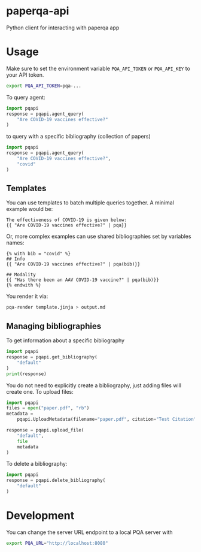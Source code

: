 # paperqa-api

Python client for interacting with paperqa app

# Usage

Make sure to set the environment variable `PQA_API_TOKEN` or `PQA_API_KEY` to your API token.

```sh
export PQA_API_TOKEN=pqa-...
```

To query agent:

```py
import pqapi
response = pqapi.agent_query(
    "Are COVID-19 vaccines effective?"
)
```

to query with a specific bibliography (collection of papers)

```py
import pqapi
response = pqapi.agent_query(
    "Are COVID-19 vaccines effective?",
    "covid"
)
```

## Templates

You can use templates to batch multiple queries together. A minimal example would be:

```jinja
The effectiveness of COVID-19 is given below:
{{ "Are COVID-19 vaccines effective?" | pqa}}
```

Or, more complex examples can use shared bibliographies set by variables names:

```jinja
{% with bib = "covid" %}
## Info
{{ "Are COVID-19 vaccines effective?" | pqa(bib)}}

## Modality
{{ "Has there been an AAV COVID-19 vaccine?" | pqa(bib)}}
{% endwith %}
```

You render it via:

```sh
pqa-render template.jinja > output.md
```

## Managing bibliographies

To get information about a specific bibliography

```py
import pqapi
response = pqapi.get_bibliography(
    "default"
)
print(response)
```

You do not need to explicitly create a bibliography, just adding files will create one. To upload files:

```py
import pqapi
files = open("paper.pdf", "rb")
metadata =
    pqapi.UploadMetadata(filename="paper.pdf", citation="Test Citation")

response = pqapi.upload_file(
    "default",
    file
    metadata
)
```

To delete a bibliography:

```py
import pqapi
response = pqapi.delete_bibliography(
    "default"
)
```

# Development

You can change the server URL endpoint to a local PQA server with

```sh
export PQA_URL="http://localhost:8080"
```
